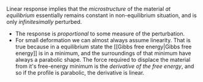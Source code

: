 Linear response implies that the *microstructure* of the material *at equilibrium* essentially remains constant in non-equilibrium situation, and is only *infinitesimally* perturbed. 
- The response is *proportional* to some measure of the perturbation. 
- For small deformation we can almost always assume linearity. 
That is true because in a equilibrium state the [[Gibbs free energy|Gibbs free energy]] is in a minimum, and the surroundings of that minimum have always a parabolic shape. 
The force required to displace the material from it's free-energy minimum is the *derivative of the free energy*, and so if the profile is parabolic, the derivative is linear.
